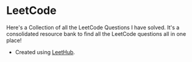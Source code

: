 # LeetCode
Here's a Collection of all the LeetCode Questions I have solved.
It's a consolidated resource bank to find all the LeetCode questions all in one place!

- Created using [LeetHub](https://github.com/QasimWani/LeetHub).
